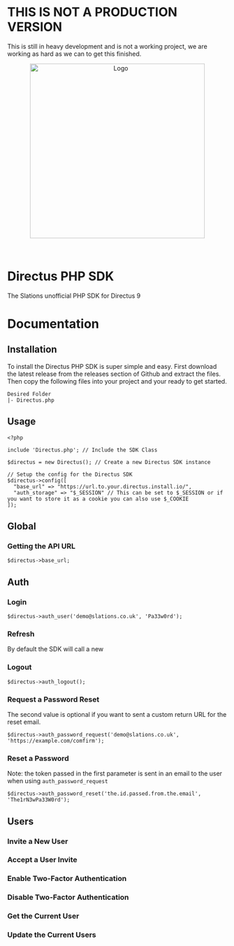 # THIS IS NOT A PRODUCTION VERSION

This is still in heavy development and is not a working project, we are working as hard as we can to get this finished.


<p align="center"><img width="400" alt="Logo" src="https://cdn.slations.co.uk/images/Slations-Logo.svg"></p>

<br>

# Directus PHP SDK

The Slations unofficial PHP SDK for Directus 9


# Documentation

## Installation

To install the Directus PHP SDK is super simple and easy. First download the latest release from the releases section of Github and extract the files. Then copy the following files into your project and your ready to get started.
```
Desired Folder
|- Directus.php
```

## Usage

```
<?php 

include 'Directus.php'; // Include the SDK Class

$directus = new Directus(); // Create a new Directus SDK instance

// Setup the config for the Directus SDK
$directus->config([
  "base_url" => "https://url.to.your.directus.install.io/",
  "auth_storage" => "$_SESSION" // This can be set to $_SESSION or if you want to store it as a cookie you can also use $_COOKIE
]);

```


## Global

### Getting the API URL

```
$directus->base_url;
```


## Auth

### Login

```
$directus->auth_user('demo@slations.co.uk', 'Pa33w0rd');
```

### Refresh

By default the SDK will call a new

### Logout

```
$directus->auth_logout();
```

### Request a Password Reset
The second value is optional if you want to sent a custom return URL for the reset email.
```
$directus->auth_password_request('demo@slations.co.uk', 'https://example.com/comfirm');
```

### Reset a Password
Note: the token passed in the first parameter is sent in an email to the user when using `auth_password_request`
```
$directus->auth_password_reset('the.id.passed.from.the.email', 'The1rN3wPa33W0rd');
```

## Users

### Invite a New User


### Accept a User Invite


### Enable Two-Factor Authentication


### Disable Two-Factor Authentication


### Get the Current User


### Update the Current Users
